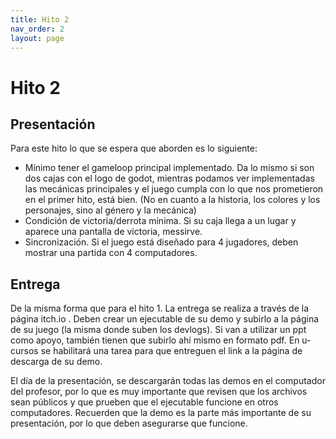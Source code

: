 ```yaml
---
title: Hito 2
nav_order: 2
layout: page
---
```


# Hito 2

## Presentación

Para este hito lo que se espera que aborden es lo siguiente: 
- Mínimo tener el gameloop principal implementado. Da lo mismo si son
dos cajas con el logo de godot, mientras podamos ver implementadas
las mecánicas principales y el juego cumpla con lo que nos prometieron
en el primer hito, está bien. (No en cuanto a la historia, los colores y los
personajes, sino al género y la mecánica)
- Condición de victoria/derrota mínima. Si su caja llega a un lugar y
aparece una pantalla de victoria, messirve.
- Sincronización. Si el juego está diseñado para 4 jugadores, deben
mostrar una partida con 4 computadores.

## Entrega

De la misma forma que para el hito 1. La entrega se realiza a través de la página itch.io . Deben crear un ejecutable de su demo y subirlo a la página de su juego (la misma donde suben los devlogs). Si van a utilizar un ppt como apoyo, también tienen que subirlo ahí mismo en formato pdf. En u-cursos se habilitará una tarea para que entreguen el link a la página de descarga de su demo.

El día de la presentación, se descargarán todas las demos en el computador del profesor, por lo que es muy importante que revisen que los archivos sean públicos y que prueben que el ejecutable funcione en otros computadores. Recuerden que la demo es la parte más importante de su presentación, por lo que deben asegurarse que funcione.



